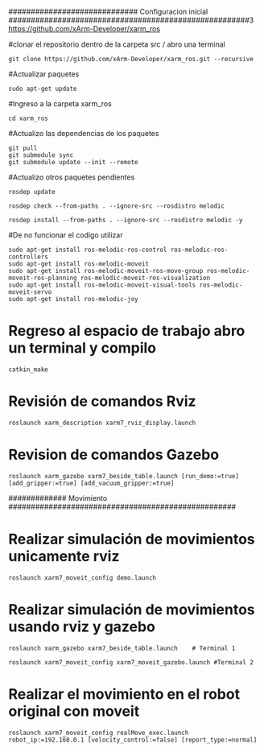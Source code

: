 
#############################   Configuracion inicial ######################################################3
https://github.com/xArm-Developer/xarm_ros

#clonar el repositorio dentro de la carpeta src / abro una terminal
```
git clone https://github.com/xArm-Developer/xarm_ros.git --recursive
```

#Actualizar paquetes 

```
sudo apt-get update
```

#Ingreso a la carpeta xarm_ros
```
cd xarm_ros
```

#Actualizo las dependencias de los paquetes
```
git pull
git submodule sync
git submodule update --init --remote
```

#Actualizo otros paquetes pendientes
```
rosdep update
```

```
rosdep check --from-paths . --ignore-src --rosdistro melodic
```
```
rosdep install --from-paths . --ignore-src --rosdistro melodic -y
```
#De no funcionar el codigo utilizar
```
sudo apt-get install ros-melodic-ros-control ros-melodic-ros-controllers
sudo apt-get install ros-melodic-moveit
sudo apt-get install ros-melodic-moveit-ros-move-group ros-melodic-moveit-ros-planning ros-melodic-moveit-ros-visualization
sudo apt-get install ros-melodic-moveit-visual-tools ros-melodic-moveit-servo
sudo apt-get install ros-melodic-joy
```
# Regreso al espacio de trabajo abro un terminal y compilo 
```
catkin_make
```
# Revisión de comandos Rviz 
```
roslaunch xarm_description xarm7_rviz_display.launch
```
# Revision de comandos Gazebo
```
roslaunch xarm_gazebo xarm7_beside_table.launch [run_demo:=true] [add_gripper:=true] [add_vacuum_gripper:=true] 
```
############# Movimiento ###################################################

# Realizar simulación de movimientos unicamente rviz 
```
roslaunch xarm7_moveit_config demo.launch
```
# Realizar simulación de movimientos usando rviz y gazebo
```
roslaunch xarm_gazebo xarm7_beside_table.launch    # Terminal 1 
```
```
roslaunch xarm7_moveit_config xarm7_moveit_gazebo.launch #Terminal 2
```
# Realizar el movimiento en el robot original con moveit
```
roslaunch xarm7_moveit_config realMove_exec.launch robot_ip:=192.168.0.1 [velocity_control:=false] [report_type:=normal]
```
